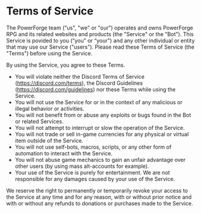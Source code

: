 # Terms of Service
The PowerForge team ("us", "we" or "our") operates and owns PowerForge RPG and its related websites and products (the "Service" or the "Bot").
This Service is povided to you (“you” or “your") and any other individual or entity that may use our Service ("users").
Please read these Terms of Service (the "Terms") before using the Service.

By using the Service, you agree to these Terms.

- You will violate neither the Discord Terms of Service (https://discord.com/terms), the Discord Guidelines (https://discord.com/guidelines) nor these Terms while using the Service.
- You will not use the Service for or in the context of any malicious or illegal behavior or activities.
- You will not benefit from or abuse any exploits or bugs found in the Bot or related Services.
- You will not attempt to interrupt or slow the operation of the Service.
- You will not trade or sell in-game currencies for any physical or virtual item outside of the Service.
- You will not use self-bots, macros, scripts, or any other form of automation to interact with the Service.
- You will not abuse game mechanics to gain an unfair advantage over other users (by using mass alt-accounts for example).
- Your use of the Service is purely for entertainment. We are not responsible for any damages caused by your use of the Service.

We reserve the right to permanently or temporarily revoke your access to the Service at any time and for any reason, with or without prior notice and with or without any refunds to donations or purchases made to the Service.
